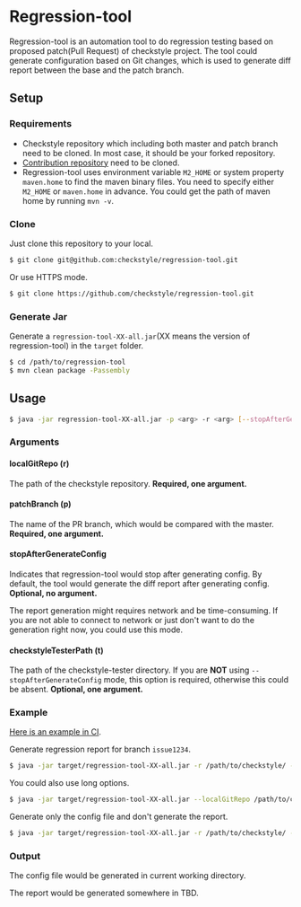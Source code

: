 # Regression-tool

Regression-tool is an automation tool to do regression testing based on proposed patch(Pull Request) 
of checkstyle project. The tool could generate configuration based on Git changes, which is used to 
generate diff report between the base and the patch branch.

## Setup

### Requirements

- Checkstyle repository which including both master and patch branch need to be cloned.
In most case, it should be your forked repository.
- [Contribution repository](https://github.com/checkstyle/contribution) need to be cloned.
- Regression-tool uses environment variable `M2_HOME` or system property `maven.home` to find the maven binary files.
You need to specify either `M2_HOME` or `maven.home` in advance. You could get the path of maven home by running `mvn -v`.

### Clone

Just clone this repository to your local.

```bash
$ git clone git@github.com:checkstyle/regression-tool.git
```

Or use HTTPS mode.
```bash
$ git clone https://github.com/checkstyle/regression-tool.git
```

### Generate Jar

Generate a `regression-tool-XX-all.jar`(XX means the version of regression-tool) in the `target` folder.

```bash
$ cd /path/to/regression-tool
$ mvn clean package -Passembly
```

## Usage

```bash
$ java -jar regression-tool-XX-all.jar -p <arg> -r <arg> [--stopAfterGenerateConfig] [-t <arg>]
```

### Arguments

#### localGitRepo (r)

The path of the checkstyle repository. **Required, one argument.**

#### patchBranch (p)

The name of the PR branch, which would be compared with the master. **Required, one argument.**

#### stopAfterGenerateConfig

Indicates that regression-tool would stop after generating config. By default, the tool would generate 
the diff report after generating config. **Optional, no argument.**

The report generation might requires network and be time-consuming. 
If you are not able to connect to network or just don't want to do the generation right now, 
you could use this mode.


#### checkstyleTesterPath (t)

The path of the checkstyle-tester directory. If you are **NOT** using `--stopAfterGenerateConfig` mode, this 
option is required, otherwise this could be absent. **Optional, one argument.**

### Example

[Here is an example in CI](./.ci/travis/checkstyle_regression_no_exception.sh).

Generate regression report for branch `issue1234`.

```bash
$ java -jar target/regression-tool-XX-all.jar -r /path/to/checkstyle/ -p issue1234 -t /path/to/contribution/checkstyle-tester/
```

You could also use long options.

```bash
$ java -jar target/regression-tool-XX-all.jar --localGitRepo /path/to/checkstyle/ --patchBranch issue1234 --checkstyleTesterPath /path/to/contribution/checkstyle-tester/
```

Generate only the config file and don't generate the report.

```bash
$ java -jar target/regression-tool-XX-all.jar -r /path/to/checkstyle/ -p issue1234 --stopAfterGenerateConfig
```

### Output

The config file would be generated in current working directory.

The report would be generated somewhere in TBD.

